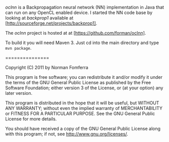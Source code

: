 *oclnn* is a Backpropagation neural network (NN) implementation in Java that can run on any OpenCL enabled device.
I started the NN code base by looking at *backprop1* available at [http://sourceforge.net/projects/backprop1].

The *oclnn*  project is hosted at at [https://github.com/forman/oclnn].

To build it you will need Maven 3. Just cd into the main directory and type `mvn package`.

===============

Copyright (C) 2011 by Norman Fomferra

This program is free software; you can redistribute it and/or modify it under the terms of the GNU General Public License as published by the Free Software Foundation; either version 3 of the License, or (at your option) any later version.

This program is distributed in the hope that it will be useful, but WITHOUT ANY WARRANTY; without even the implied warranty of MERCHANTABILITY or FITNESS FOR A PARTICULAR PURPOSE. See the GNU General Public License for more details.

You should have received a copy of the GNU General Public License along with this program; if not, see <http://www.gnu.org/licenses/>. 
